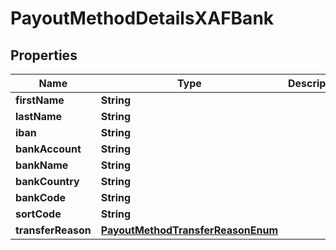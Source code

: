

# PayoutMethodDetailsXAFBank

## Properties

Name | Type | Description | Notes
------------ | ------------- | ------------- | -------------
**firstName** | **String** |  | 
**lastName** | **String** |  | 
**iban** | **String** |  | 
**bankAccount** | **String** |  |  [optional]
**bankName** | **String** |  |  [optional]
**bankCountry** | **String** |  |  [optional]
**bankCode** | **String** |  |  [optional]
**sortCode** | **String** |  |  [optional]
**transferReason** | [**PayoutMethodTransferReasonEnum**](PayoutMethodTransferReasonEnum.md) |  |  [optional]



